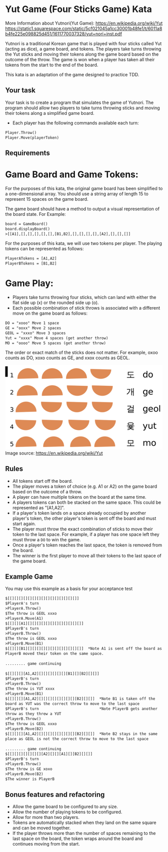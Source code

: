 Yut Game (Four Sticks Game) Kata
=================

More Information about Yutnori(Yut Game):
https://en.wikipedia.org/wiki/Yut
https://static1.squarespace.com/static/5cf021045a1cc30001b48fe1/t/6011a8b4fe225e098825d451/1611770037328/yut+nori+inst.pdf

Yutnori is a traditional Korean game that is played with four sticks called Yut (acting as dice), a game board, and tokens. The players take turns throwing the Yut sticks and moving their tokens along the game board based on the outcome of the throw. The game is won when a player has taken all their tokens from the start to the end of the board.

This kata is an adaptation of the game designed to practice TDD.

Your task
------------

Your task is to create a program that simulates the game of Yutnori. The program should allow two players to take turns throwing sticks and moving their tokens along a simplified game board. 
- Each player has the following commands available each turn:
```
Player.Throw()
Player.Move(playerToken)
```

## Requirements
# Game Board and Game Tokens:
For the purposes of this kata, the original game board has been simplified to a one-dimensional array. You should use a string
array of length 15 to represent 15 spaces on the game board.

The game board should have a method to output a visual representation of the board state.
For Example:
```
board = GameBoard()
board.displayBoard()
>[[A1],[],[],[],[],[],[B1,B2],[],[],[],[],[A2],[],[],[]]
```
For the purposes of this kata, we will use two tokens per player. The playing tokens can be represented as follows:
```
PlayerATokens = [A1,A2]
PlayerBTokens = [B1,B2]
```

# Game Play:
- Players take turns throwing four sticks, which can land with either the flat side up (x) or the rounded side up (o).
- Each possible combination of stick throws is associated with a different move on the game board as follows:
```
DO = "xooo" Move 1 space
GE = "ooxx" Move 2 spaces
GEOL = "xxxo" Move 3 spaces
Yut = "xxxx" Move 4 spaces (get another throw)
MO = "oooo" Move 5 spaces (get another throw)
```
The order or exact match of the sticks does not matter. For example, oxoo counts as DO, xoxo counts as GE, and xxox counts as GEOL.

![img.png](img.png)
Image source: https://en.wikipedia.org/wiki/Yut

## Rules
- All tokens start off the board.
- The player moves a token of choice (e.g. A1 or A2) on the game board based on the outcome of a throw.
- A player can have multiple tokens on the board at the same time.
- A players tokens can both be stacked on the same space. This could be represented as "[A1,A2]".
- If a player's token lands on a space already occupied by another player's token, the other player's token is sent off the board and must start again.
- The player must throw the exact combination of sticks to move their token to the last space. For example, if a player has one space left they must throw a `DO` to win the game.
- Once a player's token reaches the last space, the token is removed from the board.
- The winner is the first player to move all their tokens to the last space of the game board.

## Example Game
You may use this example as a basis for your acceptance test
```
$[[][][][][][][][][][][][][][][]]
$PlayerA's turn
>PlayerA.Throw()
$The throw is GEOL xxxo
>PlayerA.Move(A1)
$[[][][A1][][][][][][][][][][][][]]
$PlayerB's turn
>PlayerB.Throw()
$The throw is GEOL xxxo
>PlayerB.Move(B1)
$[[][][B1][][][][][][][][][][][][]]  *Note A1 is sent off the board as PlayerB moved their token on the same space.

......... game continuing

$[[][][][A1,A2][][][][][][][B1][][B2][][]]
$PlayerB's turn
>PlayerB.Throw()
$The throw is YUT xxxx
>PlayerB.Move(B1)
$[[][][][A1,A2][][][][][][][][][B2][][]]  *Note B1 is taken off the board as YUT was the correct throw to move to the last space
$PlayerB's turn                           *Note PlayerB gets another throw as they threw a YUT
>PlayerB.Throw()
$The throw is GEOL xxxo
>PlayerB.Move(B2)
$[[][][][A1,A2][][][][][][][][][B2][][]]  *Note B2 stays in the same place as GEOL is not the correct throw to move to the last space

......... game continuing
$[[][][][][][][][A2][][][A1][][B2][][]]
$PlayerB's turn
>PlayerB.Throw()
$The throw is GE xoxo
>PlayerB.Move(B2)
$The winner is PlayerB
```

## Bonus features and refactoring
- Allow the game board to be configured to any size.
- Allow the number of playing tokens to be configured.
- Allow for more than two players.
- Tokens are automatically stacked when they land on the same square and can be moved together.
- If the player throws more than the number of spaces remaining to the last space on the board, the token wraps around the board and continues moving from the start.
